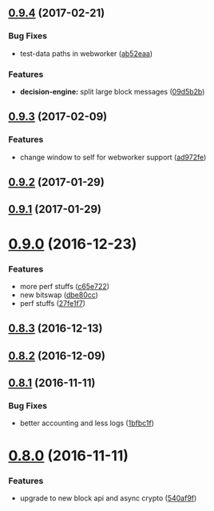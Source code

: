 <a name="0.9.4"></a>
## [0.9.4](https://github.com/ipfs/js-ipfs-bitswap/compare/v0.9.3...v0.9.4) (2017-02-21)


### Bug Fixes

* test-data paths in webworker ([ab52eaa](https://github.com/ipfs/js-ipfs-bitswap/commit/ab52eaa))


### Features

* **decision-engine:** split large block messages  ([09d5b2b](https://github.com/ipfs/js-ipfs-bitswap/commit/09d5b2b))



<a name="0.9.3"></a>
## [0.9.3](https://github.com/ipfs/js-ipfs-bitswap/compare/v0.9.2...v0.9.3) (2017-02-09)


### Features

* change window to self for webworker support ([ad972fe](https://github.com/ipfs/js-ipfs-bitswap/commit/ad972fe))



<a name="0.9.2"></a>
## [0.9.2](https://github.com/ipfs/js-ipfs-bitswap/compare/v0.9.1...v0.9.2) (2017-01-29)



<a name="0.9.1"></a>
## [0.9.1](https://github.com/ipfs/js-ipfs-bitswap/compare/v0.9.0...v0.9.1) (2017-01-29)



<a name="0.9.0"></a>
# [0.9.0](https://github.com/ipfs/js-ipfs-bitswap/compare/v0.8.3...v0.9.0) (2016-12-23)


### Features

* more perf stuffs ([c65e722](https://github.com/ipfs/js-ipfs-bitswap/commit/c65e722))
* new bitswap ([dbe80cc](https://github.com/ipfs/js-ipfs-bitswap/commit/dbe80cc))
* perf stuffs ([27fe1f7](https://github.com/ipfs/js-ipfs-bitswap/commit/27fe1f7))



<a name="0.8.3"></a>
## [0.8.3](https://github.com/ipfs/js-ipfs-bitswap/compare/v0.8.2...v0.8.3) (2016-12-13)



<a name="0.8.2"></a>
## [0.8.2](https://github.com/ipfs/js-ipfs-bitswap/compare/v0.8.1...v0.8.2) (2016-12-09)



<a name="0.8.1"></a>
## [0.8.1](https://github.com/ipfs/js-ipfs-bitswap/compare/v0.8.0...v0.8.1) (2016-11-11)


### Bug Fixes

* better accounting and less logs ([1bfbc1f](https://github.com/ipfs/js-ipfs-bitswap/commit/1bfbc1f))



<a name="0.8.0"></a>
# [0.8.0](https://github.com/ipfs/js-ipfs-bitswap/compare/v0.7.1...v0.8.0) (2016-11-11)


### Features

* upgrade to new block api and async crypto ([540af9f](https://github.com/ipfs/js-ipfs-bitswap/commit/540af9f))



